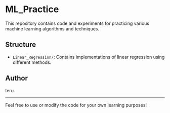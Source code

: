 # ML_Practice

This repository contains code and experiments for practicing various machine learning algorithms and techniques.

## Structure
- `Linear_Regression/`: Contains implementations of linear regression using different methods.

## Author
teru

---

Feel free to use or modify the code for your own learning purposes!
